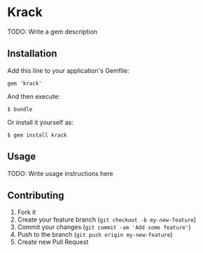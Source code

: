 # Krack

TODO: Write a gem description

## Installation

Add this line to your application's Gemfile:

    gem 'krack'

And then execute:

    $ bundle

Or install it yourself as:

    $ gem install krack

## Usage

TODO: Write usage instructions here

## Contributing

1. Fork it
2. Create your feature branch (`git checkout -b my-new-feature`)
3. Commit your changes (`git commit -am 'Add some feature'`)
4. Push to the branch (`git push origin my-new-feature`)
5. Create new Pull Request
